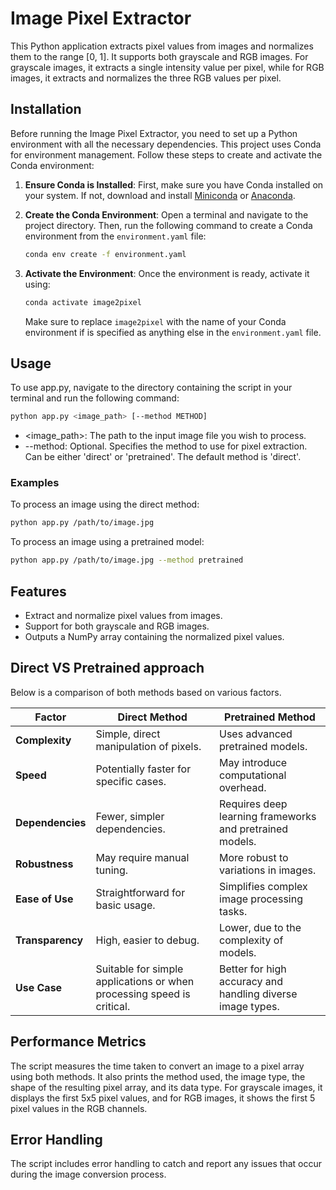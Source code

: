 # Image Pixel Extractor

This Python application extracts pixel values from images and normalizes them to the range [0, 1]. It supports both grayscale and RGB images. For grayscale images, it extracts a single intensity value per pixel, while for RGB images, it extracts and normalizes the three RGB values per pixel.

## Installation

Before running the Image Pixel Extractor, you need to set up a Python environment with all the necessary dependencies. This project uses Conda for environment management. Follow these steps to create and activate the Conda environment:

1. **Ensure Conda is Installed**: First, make sure you have Conda installed on your system. If not, download and install [Miniconda](https://docs.conda.io/en/latest/miniconda.html) or [Anaconda](https://www.anaconda.com/products/individual).

2. **Create the Conda Environment**: Open a terminal and navigate to the project directory. Then, run the following command to create a Conda environment from the `environment.yaml` file:

    ```bash
    conda env create -f environment.yaml
    ```

3. **Activate the Environment**: Once the environment is ready, activate it using:

    ```bash
    conda activate image2pixel
    ```

    Make sure to replace `image2pixel` with the name of your Conda environment if is specified as anything else in the `environment.yaml` file.

## Usage

To use app.py, navigate to the directory containing the script in your terminal and run the following command:

```bash
python app.py <image_path> [--method METHOD]
```

- <image_path>: The path to the input image file you wish to process.
- --method: Optional. Specifies the method to use for pixel extraction. Can be either 'direct' or 'pretrained'. The default method is 'direct'.

### Examples

To process an image using the direct method:

```bash
python app.py /path/to/image.jpg 
```

To process an image using a pretrained model:

```bash
python app.py /path/to/image.jpg --method pretrained
```

## Features

- Extract and normalize pixel values from images.
- Support for both grayscale and RGB images.
- Outputs a NumPy array containing the normalized pixel values.

## Direct VS Pretrained approach

Below is a comparison of both methods based on various factors.

| Factor              | Direct Method                          | Pretrained Method                       |
|---------------------|----------------------------------------|-----------------------------------------|
| **Complexity**      | Simple, direct manipulation of pixels. | Uses advanced pretrained models.        |
| **Speed**           | Potentially faster for specific cases. | May introduce computational overhead.   |
| **Dependencies**    | Fewer, simpler dependencies.           | Requires deep learning frameworks and pretrained models. |
| **Robustness**      | May require manual tuning.             | More robust to variations in images.    |
| **Ease of Use**     | Straightforward for basic usage.       | Simplifies complex image processing tasks. |
| **Transparency**    | High, easier to debug.                 | Lower, due to the complexity of models. |
| **Use Case**        | Suitable for simple applications or when processing speed is critical. | Better for high accuracy and handling diverse image types. |

## Performance Metrics

The script measures the time taken to convert an image to a pixel array using both methods. It also prints the method used, the image type, the shape of the resulting pixel array, and its data type. For grayscale images, it displays the first 5x5 pixel values, and for RGB images, it shows the first 5 pixel values in the RGB channels.

## Error Handling

The script includes error handling to catch and report any issues that occur during the image conversion process.
